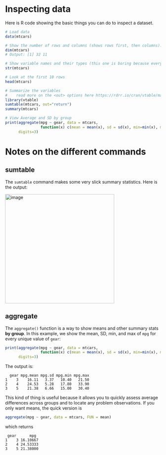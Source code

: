 # Inspecting data

Here is R code showing the basic things you can do to inspect a dataset.

```R
# Load data 
data(mtcars)

# Show the number of rows and columns (shows rows first, then columns):
dim(mtcars)
# Output: [1] 32 11

# Show variable names and their types (this one is boring because every variable is numeric)
str(mtcars)

# Look at the first 10 rows
head(mtcars)

# Summarize the variables 
#    read more on the <out> options here https://rdrr.io/cran/vtable/man/sumtable.html
library(vtable)
sumtable(mtcars, out="return")
summary(mtcars)

# View Average and SD by group
print(aggregate(mpg ~ gear, data = mtcars, 
                function(x) c(mean = mean(x), sd = sd(x), min=min(x), max=max(x))), 
      digits=3)

```

# Notes on the different commands 

## sumtable ##

The `sumtable` command makes some very slick summary statistics. Here is the output:

<img width="353" alt="image" src="https://user-images.githubusercontent.com/6835110/230488731-efe04704-8918-453e-b60a-81b60a4096fa.png">

## aggregate ##

The `aggregate()` function is a way to show means and other summary stats **by group**. In this example, we show the mean, SD, min, and max of `mpg` for every unique value of `gear`:

```R
print(aggregate(mpg ~ gear, data = mtcars, 
                function(x) c(mean = mean(x), sd = sd(x), min=min(x), max=max(x))), 
      digits=3)
```
The output is:
```
  gear mpg.mean mpg.sd mpg.min mpg.max
1    3    16.11   3.37   10.40   21.50
2    4    24.53   5.28   17.80   33.90
3    5    21.38   6.66   15.00   30.40
```
This kind of thing is useful because it allows you to quickly assess average differences across groups and to locate any problem observations. If you only want means, the quick version is
```R
aggregate(mpg ~ gear, data = mtcars, FUN = mean) 
```
which returns
```
 gear      mpg
1    3 16.10667
2    4 24.53333
3    5 21.38000
```
